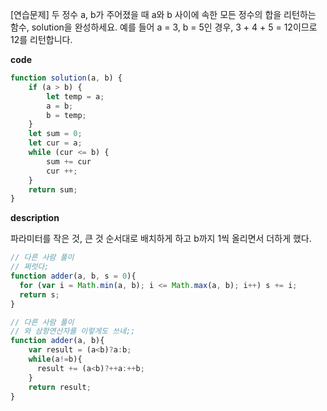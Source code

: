 <!--
파일 이름은 날짜-문제제목 (예시: 2021-03-21-완주하지못한선수.md)
-->

[연습문제] 두 정수 a, b가 주어졌을 때 a와 b 사이에 속한 모든 정수의 합을 리턴하는 함수, solution을 완성하세요.
예를 들어 a = 3, b = 5인 경우, 3 + 4 + 5 = 12이므로 12를 리턴합니다.

**code**

```js
function solution(a, b) {
    if (a > b) {
        let temp = a;
        a = b;
        b = temp;
    }
    let sum = 0;
    let cur = a;
    while (cur <= b) {
        sum += cur
        cur ++;
    }
    return sum;
}
```

**description**

파라미터를 작은 것, 큰 것 순서대로 배치하게 하고
b까지 1씩 올리면서 더하게 했다.

```js
// 다른 사람 풀이
// 쩌럿다;
function adder(a, b, s = 0){
  for (var i = Math.min(a, b); i <= Math.max(a, b); i++) s += i;
  return s;
}
```

```js
// 다른 사람 풀이
// 와 삼항연산자를 이렇게도 쓰네;;
function adder(a, b){
    var result = (a<b)?a:b;
    while(a!=b){
      result += (a<b)?++a:++b;
    }    
    return result;
}
```

